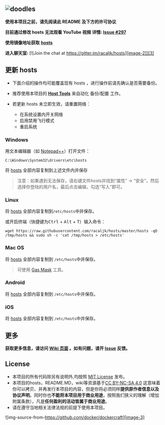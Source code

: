 ![doodles][image-1]
---- 
**使用本项目之前，请先阅读此 README 及下方的许可协议**

**目前通过修改 hosts 无法观看 YouTube 视频 详情: [Issue #297][1]**

**使用镜像地址获取** [**hosts**][2]

**进入聊天室:** [![Join the chat at https://gitter.im/racaljk/hosts][image-2]][3]


## 更新 hosts
* 下面介绍的操作均可能覆盖现有 hosts ，进行操作前请先确认是否需要备份。
* 推荐使用本项目的 [**Host Tools**][4] 来自动化 备份/配置 工作。

* 若更新 hosts 未立即生效，请重置网络：
  - 在系统设置内开关网络
  - 启用禁用飞行模式
  - 重启系统

### Windows
用文本编辑器（如 [Notepad++][5]）打开文件：

	C:\Windows\System32\drivers\etc\hosts

将 [hosts][6] 全部内容复制到上述文件内并保存

> 注意：如果遇到无法保存，请右键文件hosts并找到“属性” -\> “安全”，然后选择你登陆的用户名，最后点击编辑，勾选“写入”即可。

### Linux
将 [hosts][7] 全部内容复制到`/etc/hosts`中并保存。

或开启终端（快捷键为<kbd>Ctrl</kbd> + <kbd>Alt</kbd> + <kbd>T</kbd>）输入命令：

	wget https://raw.githubusercontent.com/racaljk/hosts/master/hosts -qO /tmp/hosts && sudo sh -c 'cat /tmp/hosts > /etc/hosts'

### Mac OS
将 [hosts][8] 全部内容复制到 `/etc/hosts`中并保存。

> 可使用 [Gas Mask][9] 工具。

### Android
将 [hosts][10] 全部内容复制到 `/etc/hosts`中并保存。

### iOS
将 [hosts][11] 全部内容复制到 `/etc/hosts`中并保存。


## 更多
**获取更多信息，请访问 [Wiki 页面][12] 。如有问题，请开 [Issue][13] 反馈。**


## License
- 本项目的所有代码除另有说明外,均按照 [MIT License][14] 发布。
- 本项目的hosts，README.MD，wiki等资源基于[CC BY-NC-SA 4.0][15]
这意味着你可以拷贝、并再发行本项目的内容，但是你将必须同样**提供原作者信息以及协议声明**。同时你也**不能将本项目用于商业用途**，按照我们狭义的理解（增加附属条款），凡是**任何盈利的活动皆属于商业用途**。
- 请在遵守当地相关法律法规的前提下使用本项目。

![img-source-from-https://github.com/docker/dockercraft][image-3]

[1]:	https://github.com/racaljk/hosts/issues/297
[2]:	https://coding.net/u/scaffrey/p/hosts/git/raw/master/hosts
[3]:	https://gitter.im/racaljk/hosts?utm_source=badge&utm_medium=badge&utm_campaign=pr-badge&utm_content=badge
[4]:	https://github.com/racaljk/hosts/tree/master/tools
[5]:	https://notepad-plus-plus.org/
[6]:	https://raw.githubusercontent.com/racaljk/hosts/master/hosts
[7]:	https://raw.githubusercontent.com/racaljk/hosts/master/hosts
[8]:	https://raw.githubusercontent.com/racaljk/hosts/master/hosts
[9]:	http://clockwise.ee/
[10]:	https://raw.githubusercontent.com/racaljk/hosts/master/hosts
[11]:	https://raw.githubusercontent.com/racaljk/hosts/master/hosts
[12]:	https://github.com/racaljk/hosts/wiki
[13]:	https://github.com/racaljk/hosts/issues
[14]:	https://github.com/racaljk/hosts/blob/master/LICENSE
[15]:	https://creativecommons.org/licenses/by-nc-sa/4.0/

[image-1]:	https://www.google.com/logos/doodles/2016/teachers-day-2016-us-6296626244091904.2-hp2x.gif
[image-2]:	https://badges.gitter.im/racaljk/hosts.svg
[image-3]:	https://github.com/docker/dockercraft/raw/master/docs/img/contribute.png?raw=true